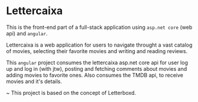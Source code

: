 # Lettercaixa

This is the front-end part of a full-stack application using `asp.net core` (web api) and `angular`.

Lettercaixa is a web application for users to navigate throught a vast catalog of movies, selecting their favorite movies and writing and reading reviews.

This `angular` project consumes the lettercaixa asp.net core api for user log up and log in (with jtw), posting and fetching comments about movies and adding movies to favorite ones.
Also consumes the TMDB api, to receive movies and it's details.

~ This project is based on the concept of Letterboxd.


